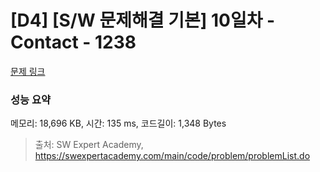 # [D4] [S/W 문제해결 기본] 10일차 - Contact - 1238 

[문제 링크](https://swexpertacademy.com/main/code/problem/problemDetail.do?contestProbId=AV15B1cKAKwCFAYD) 

### 성능 요약

메모리: 18,696 KB, 시간: 135 ms, 코드길이: 1,348 Bytes



> 출처: SW Expert Academy, https://swexpertacademy.com/main/code/problem/problemList.do